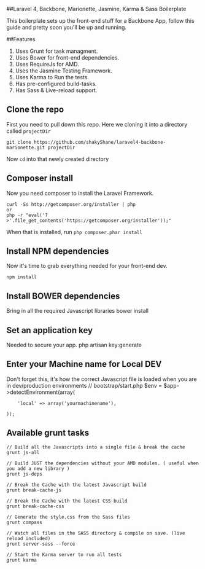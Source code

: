 ##Laravel 4, Backbone, Marionette, Jasmine, Karma & Sass Boilerplate

This boilerplate sets up the front-end stuff for a Backbone App, follow this guide and pretty soon you'll be up and running.

##Features
1. Uses Grunt for task managment.
2. Uses Bower for front-end dependencies.
3. Uses RequireJs for AMD.
4. Uses the Jasmine Testing Framework.
5. Uses Karma to Run the tests.
6. Has pre-configured build-tasks.
7. Has Sass & Live-reload support.

## Clone the repo
First you need to pull down this repo. Here we cloning it into a directory called `projectDir`

    git clone https://github.com/shakyShane/laravel4-backbone-marionette.git projectDir

Now `cd` into that newly created directory

## Composer install
Now you need composer to install the Laravel Framework.

    curl -Ss http://getcomposer.org/installer | php
    or
    php -r "eval('?>'.file_get_contents('https://getcomposer.org/installer'));"

When that is installed, run `php composer.phar install`

## Install NPM dependencies
Now it's time to grab everything needed for your front-end dev.

    npm install

## Install BOWER dependencies
Bring in all the required Javascript libraries
    bower install

## Set an application key
Needed to secure your app.
    php artisan key:generate

## Enter your Machine name for Local DEV
Don't forget this, it's how the correct Javascript file is loaded when you are in dev/production environments
    // bootstrap/start.php
    $env = $app->detectEnvironment(array(

    	'local' => array('yourmachinename'),

    ));

## Available grunt tasks

    // Build all the Javascripts into a single file & break the cache
    grunt js-all

    // Build JUST the dependencies without your AMD modules. ( useful when you add a new library )
    grunt js-deps

    // Break the Cache with the latest Javascript build
    grunt break-cache-js

    // Break the Cache with the latest CSS build
    grunt break-cache-css

    // Generate the style.css from the Sass files
    grunt compass

    // Watch all files in the SASS directory & compile on save. (live reload included)
    grunt server-sass --force

    // Start the Karma server to run all tests
    grunt karma



